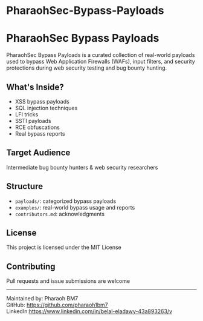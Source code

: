 # PharaohSec-Bypass-Payloads
# PharaohSec Bypass Payloads

PharaohSec Bypass Payloads is a curated collection of real-world payloads used to bypass Web Application Firewalls (WAFs), input filters, and security protections during web security testing and bug bounty hunting.

## What's Inside?

- XSS bypass payloads  
- SQL injection techniques  
- LFI tricks  
- SSTI payloads  
- RCE obfuscations  
- Real bypass reports

## Target Audience

Intermediate bug bounty hunters & web security researchers

## Structure

- `payloads/`: categorized bypass payloads
- `examples/`: real-world bypass usage and reports
- `contributors.md`: acknowledgments

## License

This project is licensed under the MIT License

## Contributing

Pull requests and issue submissions are welcome

---

Maintained by: Pharaoh BM7  
GitHub: https://github.com/pharaoh1bm7
LinkedIn:https://www.linkedin.com/in/belal-eladawy-43a893263/v
